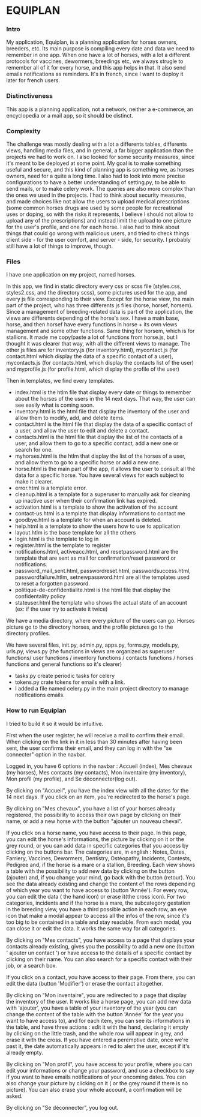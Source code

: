 # EQUIPLAN


### Intro
My application, Equiplan, is a planning application for horses owners, breeders, etc. Its main purpose is compiling every date and data we need to remember in one app. When one have a lot of horses, with a lot a different protocols for vaccines, dewormers, breedings etc, we always strugle to remember all of it for every horse, and this app helps in that. It also send emails notifications as reminders. It's in french, since I want to deploy it later for french users.


### Distinctiveness
This app is a planning application, not a network, neither a e-commerce, an encyclopedia or a mail app, so it should be distinct.


### Complexity
The challenge was mostly dealing with a lot a differents tables, differents views, handling media files, and in general, a far bigger application than the projects we had to work on. I also looked for some security measures, since it's meant to be deployed at some point. My goal is to make something useful and secure, and this kind of planning app is something we, as horses owners, need for a quite a long time. 
I also had to look into more precise configurations to have a better understanding of setting.py, to be able to send mails, or to make celery work. The queries are also more complex than the ones we used in the projects. I had to think about security measures, and made choices like not allow the users to upload medical prescriptions (some common horses drugs are used by some people for recreational uses or doping, so with the risks it represents, I believe I should not allow to upload any of the prescriptions) and instead limit the upload to one picture for the user's profile, and one for each horse. I also had to think about things that could go wrong with malicious users, and tried to check things client side - for the user comfort, and server - side, for security. I probably still have a lot of things to improve, though.


### Files
I have one application on my project, named horses.

In this app, we find in static directory every css or scss file (styles.css, styles2.css, and the directory scss), some pictures used for the app, and every js file corresponding to their view. 
Except for the horse view, the main part of the project, who has three differents js files (horse, horsef, horsem). Since a management of breeding-related data is part of the application, the views are differents depending of the horse's sex. I have a main base, horse, and then horsef have every functions in horse + its own views management and some other functions. Same thing for horsem, which is for stallions. It made me copy/paste a lot of functions from horse.js, but I thought it was clearer that way, with all the different views to manage.
The other js files are for inventory.js (for inventory.html), mycontact.js (for contact.html which display the data of a specific contact of a user), mycontacts.js (for contacts.html, which display the contacts list of the user) and myprofile.js (for profile.html, which display the profile of the user)

Then in templates, we find every templates. 
- index.html is the htlm file that display every date or things to remember about the horses of the users in the 14 next days. That way, the user can see easily what is coming soon.
- inventory.html is the html file that display the inventory of the user and allow them to modify, add, and delete items.
- contact.html is the html file that display the data of a specific contact of a user, and allow the user to edit and delete a contact.
- contacts.html is the html file that display the list of the contacts of a user, and allow them to go to a specific contact, add a new one or search for one.
- myhorses.html is the htlm that display the list of the horses of a user, and allow them to go to a specific horse or add a new one. 
- horse.html is the main part of the app, it allows the user to consult all the data for a specific horse. You have several views for each subject to make it clearer.
- error.html is a template error.
- cleanup.html is a template for a superuser to manually ask for cleaning up inactive user when their confirmation link has expired.
- activation.html is a template to show the activation of the account
- contact-us.html is a template that display informations to contact me
- goodbye.html is a template for when an account is deleted.
- help.html is a template to show the users how to use to application
- layout.htlm is the base template for all the others
- login.html is the template to log in
- register.html is the template to register
- notifications.html, activeacc.html, and resetpassword.html are the template that are sent as mail for confirmation/reset password or notifications.
- password_mail_sent.html, passwordreset.html, passwordsuccess.html, passwordfailure.htlm, setnewpassword.html are all the templates used to reset a forgotten password.
- politique-de-confidentialite.html is the html file that display the confidentality policy
- stateuser.html the template who shows the actual state of an account (ex: if the user try to activate it twice)


We have a media directory, where every picture of the users can go. Horses picture go to the directory horses, and the profile pictures go to the directory profiles.

We have several files, init.py, admin.py, apps.py, forms.py, models.py, urls.py, views.py (the functions in views are organized as superuser functions/ user functions / inventory functions / contacts functions / horses functions and general functions so it's clearer)

- tasks.py create periodic tasks for celery 
- tokens.py crate tokens for emails with a link.
- I added a file named celery.py in the main project directory to manage notifications emails.



### How to run Equiplan

I tried to build it so it would be intuitive.

First when the user register, he will receive a mail to confirm their email. When clicking on the link in it in less than 30 minutes after having been sent, the user confirms their email, and they can log in with the "se connecter" option in the navbar.

Logged in, you have 6 options in the navbar : Accueil (index), Mes chevaux (my horses), Mes contacts (my contacts), Mon inventaire (my inventory), Mon profil (my profile), and Se déconnecter(log out).

By clicking on "Accueil", you have the index view with all the dates for the 14 next days. If you click on an item, you're redirected to the horse's page.

By clicking on "Mes chevaux", you have a list of your horses already registered, the possibility to access their own page by clicking on their name, or add a new horse with the button "ajouter un nouveau cheval". 

If you click on a horse name, you have access to their page. In this page, you can edit the horse's informations, the picture by clicking on it or the grey round, or you can add data in specific categories that you access by clicking on the buttons bar. The categories are, in english : Notes, Dates, Farriery, Vaccines, Dewormers, Dentistry, Ostéopathy, Incidents, Contests, Pedigree and, if the horse is a mare or a stallion, Breeding. Each view shows a table with the possibility to add new data by clicking on the button (ajouter) and, if you change your mind, go back with the button (retour). You see the data already existing and change the content of the rows depending of which year you want to have access to (button 'Année'). For every row, you can edit the data ( the hand icon) or erase it(the cross icon). For two categories, incidents and if the horse is a mare, the subcategory gestation in the breeding view, you have a third possible action in each row, an eye icon that make a modal appear to access all the infos of the row, since it's too big to be contained in a table and stay readable. From each modal, you can close it or edit the data. 
It works the same way for all categories. 

By clicking on "Mes contacts", you have access to a page that displays your contacts already existing, gives you the possibility to add a new one (button ' ajouter un contact ') or have access to the details of a specific contact by clicking on their name. You can  also search for a specific contact with their job, or a search box. 

If you click on a contact, you have access to their page. From there, you can edit the data (button 'Modifier') or erase the contact altogether.

By clicking on "Mon inventaire", you are redirected to a page that display the inventory of the user. It works like a horse page, you can add new data with 'ajouter', you have a table of your inventory of the year (you can change the content of the table with the button 'Année' for the year you want to have access to), and for each item, you can see its informations in the table, and have three actions : edit it with the hand, declaring it empty by clicking on the little trash, and the whole row will appear in grey, and erase it with the cross. If you have entered a peremptive date, once we're past it, the date automatically appears in red to alert the user, except if it's already empty.

By clicking on "Mon profil", you have access to your profile, where you can edit your informations or change your password, and use a checkbox to say if you want to have emails notifications of your oncoming dates. You can also change your picture by clicking on it ( or the grey round if there is no picture). You can also erase your whole account, a confirmation will be asked.

By clicking on "Se déconnecter", you log out.











